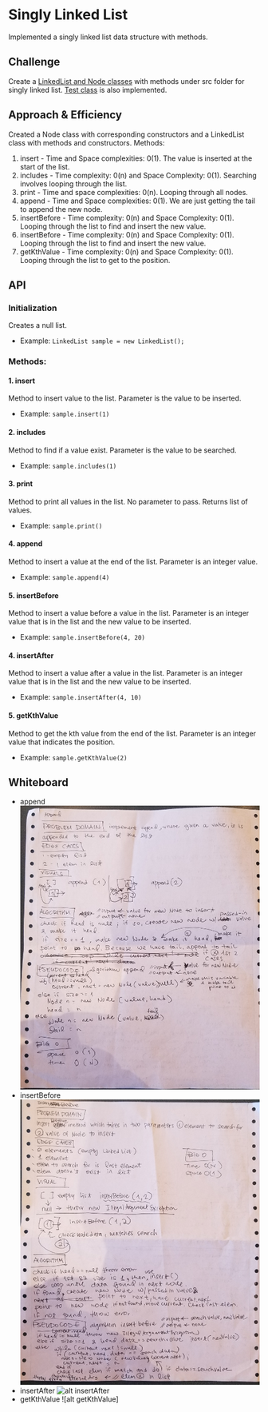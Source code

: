 # Singly Linked List
Implemented a singly linked list data structure with methods.

## Challenge
Create a [LinkedList and Node classes](https://github.com/joriefernandez/data-structures-and-algorithms/blob/master/challenges-401/linkedlist/src/main/java/linkedlist/LinkedList.java) with methods under src folder for singly linked list. [Test class](https://github.com/joriefernandez/data-structures-and-algorithms/blob/master/challenges-401/linkedlist/src/test/java/linkedlist/LinkedListTest.java) is also implemented.

## Approach & Efficiency
Created a Node class with corresponding constructors and a LinkedList class with methods and constructors. Methods:
1. insert - Time and Space complexities: 0(1). The value is inserted at the start of the list.
2. includes - Time complexity: 0(n) and Space Complexity: 0(1). Searching involves looping through the list.
3. print - Time and space complexities: 0(n). Looping through all nodes.
4. append - Time and Space complexities: 0(1). We are just getting the tail to append the new node. 
5. insertBefore - Time complexity: 0(n) and Space Complexity: 0(1). Looping through the list to find and insert the new value.
6. insertBefore - Time complexity: 0(n) and Space Complexity: 0(1). Looping through the list to find and insert the new value.
7. getKthValue - Time complexity: 0(n) and Space Complexity: 0(1). Looping through the list to get to the position.
## API
### Initialization
Creates a null list. 
* Example: `LinkedList sample = new LinkedList();`
### Methods:
#### 1. insert 
Method to insert value to the list. Parameter is the value to be inserted.
* Example: `sample.insert(1)`
#### 2. includes
Method to find if a value exist. Parameter is the value to be searched.
* Example: `sample.includes(1)`
#### 3. print
Method to print all values in the list. No parameter to pass. Returns list of values.
* Example: `sample.print()`
#### 4. append
Method to insert a value at the end of the list. Parameter is an integer value.
* Example: `sample.append(4)`
#### 5. insertBefore
Method to insert a value before a value in the list. Parameter is an integer value that is in the list and the new value to be inserted.
* Example: `sample.insertBefore(4, 20)`
#### 4. insertAfter
Method to insert a value after a value in the list. Parameter is an integer value that is in the list and the new value to be inserted.
* Example: `sample.insertAfter(4, 10)`
#### 5. getKthValue
Method to get the kth value from the end of the list. Parameter is an integer value that indicates the position.
* Example: `sample.getKthValue(2)`

## Whiteboard
* append
![alt append](https://raw.githubusercontent.com/joriefernandez/data-structures-and-algorithms/master/challenges-401/assets/ll_insertions2.jpg)
* insertBefore
![alt insertBefore](https://raw.githubusercontent.com/joriefernandez/data-structures-and-algorithms/master/challenges-401/assets/ll_insertions3.jpg)
* insertAfter
![alt insertAfter](https://raw.githubusercontent.com/joriefernandez/data-structures-and-algorithms/master/challenges-401/assets/ll_insertions1.jpg)
* getKthValue
![alt getKthValue]
